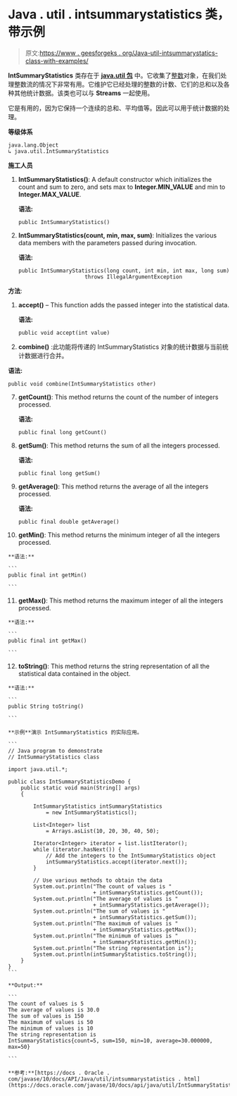 # Java . util . intsummarystatistics 类，带示例

> 原文:[https://www . geesforgeks . org/Java-util-intsummarystatics-class-with-examples/](https://www.geeksforgeeks.org/java-util-intsummarystatistics-class-with-examples/)

**IntSummaryStatistics** 类存在于 **[java.util 包](https://www.geeksforgeeks.org/java-util-package-java/)** 中。它收集了[整数](https://www.geeksforgeeks.org/java-lang-integer-class-java/)对象，在我们处理整数流的情况下非常有用。它维护它已经处理的整数的计数、它们的总和以及各种其他统计数据。该类也可以与 **Streams** 一起使用。

它是有用的，因为它保持一个连续的总和、平均值等。因此可以用于统计数据的处理。

**等级体系**

```
java.lang.Object
↳ java.util.IntSummaryStatistics

```

**施工人员**

1.  **IntSummaryStatistics()**: A default constructor which initializes the count and sum to zero, and sets max to **Integer.MIN_VALUE** and min to **Integer.MAX_VALUE**.

    **语法:**

    ```
    public IntSummaryStatistics()

    ```

2.  **IntSummaryStatistics(count, min, max, sum)**: Initializes the various data members with the parameters passed during invocation.

    **语法:**

    ```
    public IntSummaryStatistics(long count, int min, int max, long sum)
                         throws IllegalArgumentException

    ```

**方法**:

1.  **accept()** – This function adds the passed integer into the statistical data.

    **语法:**

    ```
    public void accept(int value)

    ```

2.  **combine()** :此功能将传递的 IntSummaryStatistics 对象的统计数据与当前统计数据进行合并。

**语法:**

```
public void combine(IntSummaryStatistics other)

```

7.  **getCount()**: This method returns the count of the number of integers processed.

    **语法:**

    ```
    public final long getCount()

    ```

8.  **getSum()**: This method returns the sum of all the integers processed.

    **语法:**

    ```
    public final long getSum()

    ```

9.  **getAverage()**: This method returns the average of all the integers processed.

    **语法:**

    ```
    public final double getAverage()

    ```

10.  **getMin()**: This method returns the minimum integer of all the integers processed.

    **语法:**

    ```
    public final int getMin()

    ```

11.  **getMax()**: This method returns the maximum integer of all the integers processed.

    **语法:**

    ```
    public final int getMax()

    ```

12.  **toString()**: This method returns the string representation of all the statistical data contained in the object.

    **语法:**

    ```
    public String toString()

    ```

    **示例**演示 IntSummaryStatistics 的实际应用。

    ```
    // Java program to demonstrate
    // IntSummaryStatistics class

    import java.util.*;

    public class IntSummaryStatisticsDemo {
        public static void main(String[] args)
        {

            IntSummaryStatistics intSummaryStatistics
                = new IntSummaryStatistics();

            List<Integer> list
                = Arrays.asList(10, 20, 30, 40, 50);

            Iterator<Integer> iterator = list.listIterator();
            while (iterator.hasNext()) {
                // Add the integers to the IntSummaryStatistics object
                intSummaryStatistics.accept(iterator.next());
            }

            // Use various methods to obtain the data
            System.out.println("The count of values is "
                               + intSummaryStatistics.getCount());
            System.out.println("The average of values is "
                               + intSummaryStatistics.getAverage());
            System.out.println("The sum of values is "
                               + intSummaryStatistics.getSum());
            System.out.println("The maximum of values is "
                               + intSummaryStatistics.getMax());
            System.out.println("The minimum of values is "
                               + intSummaryStatistics.getMin());
            System.out.println("The string representation is");
            System.out.println(intSummaryStatistics.toString());
        }
    }
    ```

    **Output:**

    ```
    The count of values is 5
    The average of values is 30.0
    The sum of values is 150
    The maximum of values is 50
    The minimum of values is 10
    The string representation is
    IntSummaryStatistics{count=5, sum=150, min=10, average=30.000000, max=50}

    ```

    **参考:**[https://docs . Oracle . com/javase/10/docs/API/Java/util/intsummarystatistics . html](https://docs.oracle.com/javase/10/docs/api/java/util/IntSummaryStatistics.html)